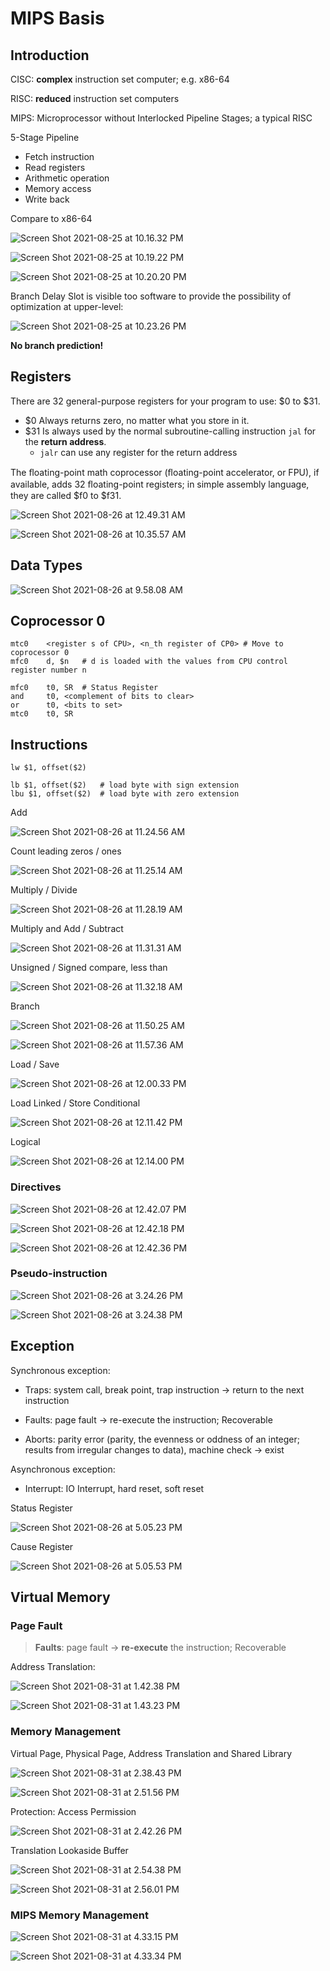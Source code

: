 # MIPS Basis

## Introduction

CISC: **complex** instruction set computer; e.g. x86-64

RISC: **reduced** instruction set computers

MIPS: Microprocessor without Interlocked Pipeline Stages; a typical RISC

5-Stage Pipeline

- Fetch instruction
- Read registers
- Arithmetic operation
- Memory access
- Write back

Compare to x86-64

![Screen Shot 2021-08-25 at 10.16.32 PM](5%20MIPS%20Basis.assets/Screen%20Shot%202021-08-25%20at%2010.16.32%20PM.png)

![Screen Shot 2021-08-25 at 10.19.22 PM](5%20MIPS%20Basis.assets/Screen%20Shot%202021-08-25%20at%2010.19.22%20PM.png)

![Screen Shot 2021-08-25 at 10.20.20 PM](5%20MIPS%20Basis.assets/Screen%20Shot%202021-08-25%20at%2010.20.20%20PM.png)

Branch Delay Slot is visible too software to provide the possibility of optimization at upper-level:

![Screen Shot 2021-08-25 at 10.23.26 PM](5%20MIPS%20Basis.assets/Screen%20Shot%202021-08-25%20at%2010.23.26%20PM.png)

**No branch prediction!**

## Registers

There are 32 general-purpose registers for your program to use: \$0 to \$31.

- \$0 Always returns zero, no matter what you store in it.
- \$31 Is always used by the normal subroutine-calling instruction `jal` for the **return address**.
    - `jalr` can use any register for the return address

The ﬂoating-point math coprocessor (ﬂoating-point accelerator, or FPU), if available, adds 32 ﬂoating-point registers; in simple assembly language, they are called \$f0 to \$f31.

![Screen Shot 2021-08-26 at 12.49.31 AM](5%20MIPS%20Basis.assets/Screen%20Shot%202021-08-26%20at%2012.49.31%20AM.png)

![Screen Shot 2021-08-26 at 10.35.57 AM](5%20MIPS%20Basis.assets/Screen%20Shot%202021-08-26%20at%2010.35.57%20AM.png)

## Data Types

![Screen Shot 2021-08-26 at 9.58.08 AM](5%20MIPS%20Basis.assets/Screen%20Shot%202021-08-26%20at%209.58.08%20AM.png)

## Coprocessor 0

```assembly
mtc0	<register s of CPU>, <n_th register of CP0>	# Move to coprocessor 0
mfc0	d, $n	# d is loaded with the values from CPU control register number n
```

```assembly
mfc0	t0, SR	# Status Register
and		t0, <complement of bits to clear>
or		t0, <bits to set>
mtc0	t0, SR
```

## Instructions

```assembly
lw $1, offset($2)

lb $1, offset($2)	# load byte with sign extension
lbu $1, offset($2)	# load byte with zero extension
```

Add

![Screen Shot 2021-08-26 at 11.24.56 AM](5%20MIPS%20Basis.assets/Screen%20Shot%202021-08-26%20at%2011.24.56%20AM.png)

Count leading zeros / ones

![Screen Shot 2021-08-26 at 11.25.14 AM](5%20MIPS%20Basis.assets/Screen%20Shot%202021-08-26%20at%2011.25.14%20AM.png)

Multiply / Divide

![Screen Shot 2021-08-26 at 11.28.19 AM](5%20MIPS%20Basis.assets/Screen%20Shot%202021-08-26%20at%2011.28.19%20AM.png)

Multiply and Add / Subtract

![Screen Shot 2021-08-26 at 11.31.31 AM](5%20MIPS%20Basis.assets/Screen%20Shot%202021-08-26%20at%2011.31.31%20AM.png)

Unsigned / Signed compare, less than

![Screen Shot 2021-08-26 at 11.32.18 AM](5%20MIPS%20Basis.assets/Screen%20Shot%202021-08-26%20at%2011.32.18%20AM.png)

Branch

![Screen Shot 2021-08-26 at 11.50.25 AM](5%20MIPS%20Basis.assets/Screen%20Shot%202021-08-26%20at%2011.50.25%20AM.png)

![Screen Shot 2021-08-26 at 11.57.36 AM](5%20MIPS%20Basis.assets/Screen%20Shot%202021-08-26%20at%2011.57.36%20AM.png)

Load / Save

![Screen Shot 2021-08-26 at 12.00.33 PM](5%20MIPS%20Basis.assets/Screen%20Shot%202021-08-26%20at%2012.00.33%20PM.png)

Load Linked / Store Conditional

![Screen Shot 2021-08-26 at 12.11.42 PM](5%20MIPS%20Basis.assets/Screen%20Shot%202021-08-26%20at%2012.11.42%20PM.png)

Logical

![Screen Shot 2021-08-26 at 12.14.00 PM](5%20MIPS%20Basis.assets/Screen%20Shot%202021-08-26%20at%2012.14.00%20PM.png)

### Directives

![Screen Shot 2021-08-26 at 12.42.07 PM](5%20MIPS%20Basis.assets/Screen%20Shot%202021-08-26%20at%2012.42.07%20PM.png)

![Screen Shot 2021-08-26 at 12.42.18 PM](5%20MIPS%20Basis.assets/Screen%20Shot%202021-08-26%20at%2012.42.18%20PM.png)

![Screen Shot 2021-08-26 at 12.42.36 PM](5%20MIPS%20Basis.assets/Screen%20Shot%202021-08-26%20at%2012.42.36%20PM.png)

### Pseudo-instruction

![Screen Shot 2021-08-26 at 3.24.26 PM](5%20MIPS%20Basis.assets/Screen%20Shot%202021-08-26%20at%203.24.26%20PM.png)

![Screen Shot 2021-08-26 at 3.24.38 PM](5%20MIPS%20Basis.assets/Screen%20Shot%202021-08-26%20at%203.24.38%20PM.png)

## Exception

Synchronous exception:

- Traps: system call, break point, trap instruction → return to the next instruction

- Faults: page fault → re-execute the instruction; Recoverable

- Aborts: parity error (parity, the evenness or oddness of an integer; results from irregular changes to data), machine check → exist

Asynchronous exception:

- Interrupt: IO Interrupt, hard reset, soft reset

Status Register

![Screen Shot 2021-08-26 at 5.05.23 PM](5%20MIPS%20Basis.assets/Screen%20Shot%202021-08-26%20at%205.05.23%20PM.png)

Cause Register

![Screen Shot 2021-08-26 at 5.05.53 PM](5%20MIPS%20Basis.assets/Screen%20Shot%202021-08-26%20at%205.05.53%20PM.png)

## Virtual Memory

### Page Fault

> **Faults**: page fault → **re-execute** the instruction; Recoverable

Address Translation:

![Screen Shot 2021-08-31 at 1.42.38 PM](5%20MIPS%20Basis.assets/Screen%20Shot%202021-08-31%20at%201.42.38%20PM.png)

![Screen Shot 2021-08-31 at 1.43.23 PM](5%20MIPS%20Basis.assets/Screen%20Shot%202021-08-31%20at%201.43.23%20PM.png)

### Memory Management

Virtual Page, Physical Page, Address Translation and Shared Library

![Screen Shot 2021-08-31 at 2.38.43 PM](5%20MIPS%20Basis.assets/Screen%20Shot%202021-08-31%20at%202.38.43%20PM.png)

![Screen Shot 2021-08-31 at 2.51.56 PM](5%20MIPS%20Basis.assets/Screen%20Shot%202021-08-31%20at%202.51.56%20PM.png)

Protection: Access Permission

![Screen Shot 2021-08-31 at 2.42.26 PM](5%20MIPS%20Basis.assets/Screen%20Shot%202021-08-31%20at%202.42.26%20PM.png)

Translation Lookaside Buffer

![Screen Shot 2021-08-31 at 2.54.38 PM](5%20MIPS%20Basis.assets/Screen%20Shot%202021-08-31%20at%202.54.38%20PM.png)

![Screen Shot 2021-08-31 at 2.56.01 PM](5%20MIPS%20Basis.assets/Screen%20Shot%202021-08-31%20at%202.56.01%20PM.png)

### MIPS Memory Management

![Screen Shot 2021-08-31 at 4.33.15 PM](5%20MIPS%20Basis.assets/Screen%20Shot%202021-08-31%20at%204.33.15%20PM.png)

![Screen Shot 2021-08-31 at 4.33.34 PM](5%20MIPS%20Basis.assets/Screen%20Shot%202021-08-31%20at%204.33.34%20PM.png)



